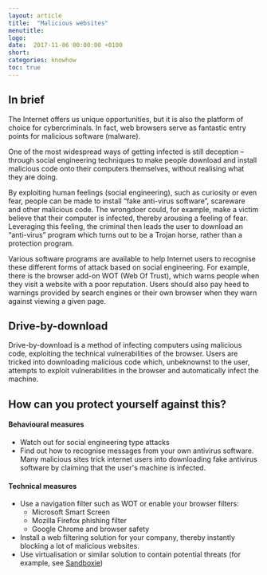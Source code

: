 ```yaml
---
layout: article
title:  "Malicious websites"
menutitle:
logo:
date:  2017-11-06 00:00:00 +0100
short:
categories: knowhow
toc: true
---
```

## In brief
The Internet offers us unique opportunities, but it is also the platform of choice for cybercriminals. In fact, web browsers serve as fantastic entry points for malicious software (malware).

One of the most widespread ways of getting infected is still deception – through social engineering techniques to make people download and install malicious code onto their computers themselves, without realising what they are doing.

By exploiting human feelings (social engineering), such as curiosity or even fear, people can be made to install “fake anti-virus software”, scareware and other malicious code. The wrongdoer could, for example, make a victim believe that their computer is infected, thereby arousing a feeling of fear. Leveraging this feeling, the criminal then leads the user to download an “anti-virus” program which turns out to be a Trojan horse, rather than a protection program.

Various software programs are available to help Internet users to recognise these different forms of attack based on social engineering. For example, there is the browser add-on WOT (Web Of Trust), which warns people when they visit a website with a poor reputation. Users should also pay heed to warnings provided by search engines or their own browser when they warn against viewing a given page.

## Drive-by-download
Drive-by-download is a method of infecting computers using malicious code, exploiting the technical vulnerabilities of the browser. Users are tricked into downloading malicious code which, unbeknownst to the user, attempts to exploit vulnerabilities in the browser and automatically infect the machine.

## How can you protect yourself against this?
#### Behavioural measures

* Watch out for social engineering type attacks
* Find out how to recognise messages from your own antivirus software. Many malicious sites trick internet users into downloading fake antivirus software by claiming that the user's machine is infected.

#### Technical measures
* Use a navigation filter such as WOT or enable your browser filters:
  * Microsoft Smart Screen
  * Mozilla Firefox phishing filter
  * Google Chrome and browser safety
* Install a web filtering solution for your company, thereby instantly blocking a lot of malicious websites.
* Use virtualisation or similar solution to contain potential threats (for example, see [Sandboxie](-))
